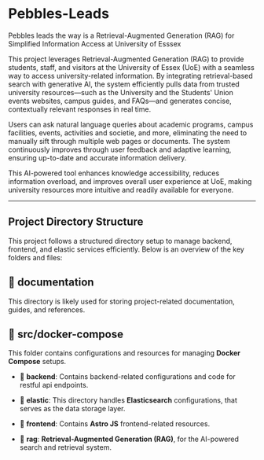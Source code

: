 # Pebbles-Leads
Pebbles leads the way is a Retrieval-Augmented Generation (RAG) for Simplified Information Access at University of Esssex

This project leverages Retrieval-Augmented Generation (RAG) to provide students, staff, and visitors at the University of Essex (UoE) with a seamless way to access university-related information. By integrating retrieval-based search with generative AI, the system efficiently pulls data from trusted university resources—such as the University and the Students' Union events websites, campus guides, and FAQs—and generates concise, contextually relevant responses in real time.

Users can ask natural language queries about academic programs, campus facilities, events, activities and societie, and more, eliminating the need to manually sift through multiple web pages or documents. The system continuously improves through user feedback and adaptive learning, ensuring up-to-date and accurate information delivery.

This AI-powered tool enhances knowledge accessibility, reduces information overload, and improves overall user experience at UoE, making university resources more intuitive and readily available for everyone.

---

## Project Directory Structure

This project follows a structured directory setup to manage backend, frontend, and elastic services efficiently. Below is an overview of the key folders and files:

## 📂 documentation
This directory is likely used for storing project-related documentation, guides, and references.

## 📂 src/docker-compose
This folder contains configurations and resources for managing **Docker Compose** setups.

- 📂 **backend**:
Contains backend-related configurations and code for restful api endpoints.

- 📂 **elastic**:
This directory handles **Elasticsearch** configurations, that serves as the data storage layer.

- 📂 **frontend**:
Contains **Astro JS** frontend-related resources.

- 📂 **rag**:
**Retrieval-Augmented Generation (RAG)**, for the AI-powered search and retrieval system.
